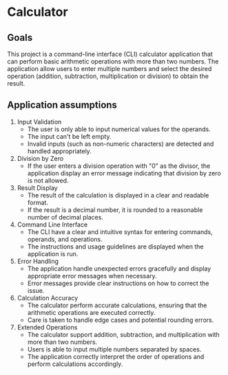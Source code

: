 # Calculator

## Goals

This project is a command-line interface (CLI) calculator application that can perform basic arithmetic operations with more than two numbers. The application allow users to enter multiple numbers and select the desired operation (addition, subtraction, multiplication or division) to obtain the result.

## Application assumptions

1. Input Validation
    - The user is only able to input numerical values for the operands.
    - The input can't be left empty.
    - Invalid inputs (such as non-numeric characters) are detected and handled appropriately.
2. Division by Zero
    - If the user enters a division operation with "0" as the divisor, the application display an error message indicating that division by zero is not allowed.
3. Result Display
    - The result of the calculation is displayed in a clear and readable format.
    - If the result is a decimal number, it is rounded to a reasonable number of decimal places.
4. Command Line Interface
    - The CLI have a clear and intuitive syntax for entering commands, operands, and operations.
    - The instructions and usage guidelines are displayed when the application is run.
5. Error Handling
    - The application handle unexpected errors gracefully and display appropriate error messages when necessary.
    - Error messages provide clear instructions on how to correct the issue.
6. Calculation Accuracy
    - The calculator perform accurate calculations, ensuring that the arithmetic operations are executed correctly.
    - Care is taken to handle edge cases and potential rounding errors.
7. Extended Operations
    - The calculator support addition, subtraction, and multiplication with more than two numbers.
    - Users is able to input multiple numbers separated by spaces.
    - The application correctly interpret the order of operations and perform calculations accordingly.
